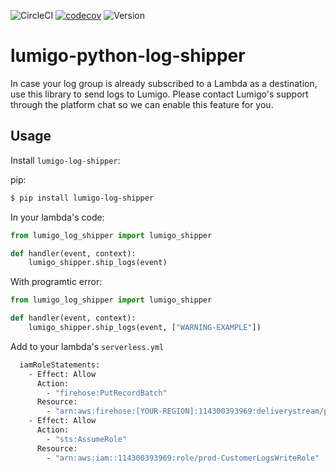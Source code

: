 ![CircleCI](https://circleci.com/gh/lumigo-io/lumigo-python-log-shipper/tree/master.svg?style=svg&circle-token=82bcda94717aed3dc5068e1643922ffc0ad039c6)
[![codecov](https://codecov.io/gh/lumigo-io/lumigo-python-log-shipper/branch/master/graph/badge.svg?token=jlGd29sam6)](https://codecov.io/gh/lumigo-io/lumigo-python-log-shipper)
![Version](https://badge.fury.io/py/lumigo-log-shipper.svg)
# lumigo-python-log-shipper
In case your log group is already subscribed to a Lambda as a destination, use this library to send logs to Lumigo.
Please contact Lumigo's support through the platform chat so we can enable this feature for you.
## Usage 

Install `lumigo-log-shipper`:

pip: 
~~~bash
$ pip install lumigo-log-shipper
~~~

In your lambda's code: 
~~~python
from lumigo_log_shipper import lumigo_shipper

def handler(event, context):
    lumigo_shipper.ship_logs(event)
~~~

With programtic error:
~~~python
from lumigo_log_shipper import lumigo_shipper

def handler(event, context):
    lumigo_shipper.ship_logs(event, ["WARNING-EXAMPLE"])
~~~
Add to your lambda's `serverless.yml`
```bash
  iamRoleStatements:
    - Effect: Allow
      Action:
        - "firehose:PutRecordBatch"
      Resource:
        - "arn:aws:firehose:[YOUR-REGION]:114300393969:deliverystream/prod_logs-edge-stfl_customer-logs-firehose"
    - Effect: Allow
      Action:
        - "sts:AssumeRole"
      Resource:
        - "arn:aws:iam::114300393969:role/prod-CustomerLogsWriteRole"
```

